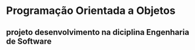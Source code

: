# Programação Orientada a Objetos 

 ## projeto desenvolvimento na diciplina Engenharia de Software
